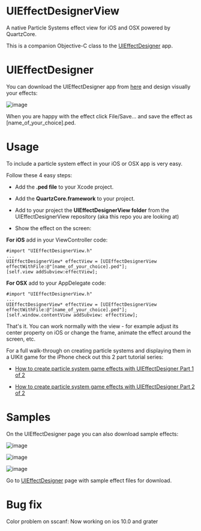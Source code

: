 UIEffectDesignerView
====================

A native Particle Systems effect view for iOS and OSX powered by QuartzCore.

This is a companion Objective-C class to the [UIEffectDesigner](http://www.touch-code-magazine.com/uieffectdesigner/) app.

UIEffectDesigner
======

You can download the UIEffectDesigner app from [here](http://www.touch-code-magazine.com/uieffectdesigner/) and design visually your effects:

![image](http://www.touch-code-magazine.com/wp-content/themes/magazeen/uieffectdesigner/screen1.jpg?9d7bd4)

When you are happy with the effect click File/Save... and save the effect as [name_of_your_choice].ped.

Usage
=====

To include a particle system effect in your iOS or OSX app is very easy.

Follow these 4 easy steps:

* Add the **.ped file** to your Xcode project.

* Add the **QuartzCore.framework** to your project.

* Add to your project the **UIEffectDesignerView folder** from the UIEffectDesignerView repository (aka this repo you are looking at)

* Show the effect on the screen:

**For iOS** add in your ViewController code:

	#import "UIEffectDesignerView.h"
	...
	UIEffectDesignerView* effectView = [UIEffectDesignerView effectWithFile:@"[name_of_your_choice].ped"];
	[self.view addSubview:effectView];

**For OSX** add to your AppDelegate code:

	#import "UIEffectDesignerView.h"
	...
	UIEffectDesignerView* effectView = [UIEffectDesignerView effectWithFile:@"[name_of_your_choice].ped"];
	[self.window.contentView addSubview: effectView];

That's it. You can work normally with the view - for example adjust its center property on iOS or change the frame, animate the effect around the screen, etc.

For a full walk-through on creating particle systems and displaying them in a UIKit game for the iPhone check out this 2 part tutorial series:

* [How to create particle system game effects with UIEffectDesigner Part 1 of 2](http://www.touch-code-magazine.com/how-to-create-particle-system-game-effects-with-uieffectdesigner-part-1-of-2/)

* [How to create particle system game effects with UIEffectDesigner Part 2 of 2](http://www.touch-code-magazine.com/how-to-create-particle-system-game-effects-with-uieffectdesigner-part-2-of-2/)


Samples
====

On the UIEffectDesigner page you can also download sample effects:

![image](http://www.touch-code-magazine.com/_uieffectdesigner/samples/blurryMayhem.jpg?9d7bd4)

![image](http://www.touch-code-magazine.com/_uieffectdesigner/samples/fireball.jpg?9d7bd4)

![image](http://www.touch-code-magazine.com/_uieffectdesigner/samples/soda.jpg?9d7bd4)

Go to [UIEffectDesigner](http://www.touch-code-magazine.com/uieffectdesigner/) page with sample effect files for download.


Bug fix
====

Color problem on sscanf: Now working on ios 10.0 and grater